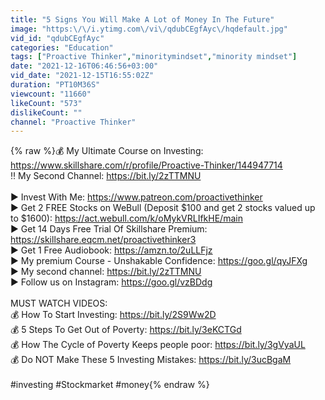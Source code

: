```yaml
---
title: "5 Signs You Will Make A Lot of Money In The Future"
image: "https:\/\/i.ytimg.com\/vi\/qdubCEgfAyc\/hqdefault.jpg"
vid_id: "qdubCEgfAyc"
categories: "Education"
tags: ["Proactive Thinker","minoritymindset","minority mindset"]
date: "2021-12-16T06:46:56+03:00"
vid_date: "2021-12-15T16:55:02Z"
duration: "PT10M36S"
viewcount: "11660"
likeCount: "573"
dislikeCount: ""
channel: "Proactive Thinker"
---
```

{% raw %}💰 My Ultimate Course on Investing: <a rel="nofollow" target="blank" href="https://www.skillshare.com/r/profile/Proactive-Thinker/144947714">https://www.skillshare.com/r/profile/Proactive-Thinker/144947714</a><br />‼️ My Second Channel: <a rel="nofollow" target="blank" href="https://bit.ly/2zTTMNU">https://bit.ly/2zTTMNU</a><br /><br />▶️ Invest With Me: <a rel="nofollow" target="blank" href="https://www.patreon.com/proactivethinker">https://www.patreon.com/proactivethinker</a><br />▶️ Get 2 FREE Stocks on WeBull (Deposit $100 and get 2 stocks valued up to $1600): <a rel="nofollow" target="blank" href="https://act.webull.com/k/oMykVRLIfkHE/main">https://act.webull.com/k/oMykVRLIfkHE/main</a><br />▶️ Get 14 Days Free Trial Of Skillshare Premium: <a rel="nofollow" target="blank" href="https://skillshare.eqcm.net/proactivethinker3">https://skillshare.eqcm.net/proactivethinker3</a><br />▶️ Get 1 Free Audiobook: <a rel="nofollow" target="blank" href="https://amzn.to/2uLLFjz">https://amzn.to/2uLLFjz</a><br />▶️ My premium Course - Unshakable Confidence: <a rel="nofollow" target="blank" href="https://goo.gl/qyJFXg">https://goo.gl/qyJFXg</a><br />▶️ My second channel: <a rel="nofollow" target="blank" href="https://bit.ly/2zTTMNU">https://bit.ly/2zTTMNU</a><br />▶️ Follow us on Instagram: <a rel="nofollow" target="blank" href="https://goo.gl/vzBDdg">https://goo.gl/vzBDdg</a><br /><br />MUST WATCH VIDEOS:<br />💰 How To Start Investing: <a rel="nofollow" target="blank" href="https://bit.ly/2S9Ww2D">https://bit.ly/2S9Ww2D</a><br />💰 5 Steps To Get Out of Poverty: <a rel="nofollow" target="blank" href="https://bit.ly/3eKCTGd">https://bit.ly/3eKCTGd</a><br />💰 How The Cycle of Poverty Keeps people poor: <a rel="nofollow" target="blank" href="https://bit.ly/3gVyaUL">https://bit.ly/3gVyaUL</a><br />💰 Do NOT Make These 5 Investing Mistakes: <a rel="nofollow" target="blank" href="https://bit.ly/3ucBgaM">https://bit.ly/3ucBgaM</a><br /><br />#investing #Stockmarket #money{% endraw %}
